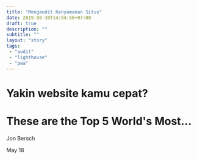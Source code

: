 ```yaml
---
title: "Mengaudit Kenyamanan Situs"
date: 2019-08-30T14:54:56+07:00
draft: true
description: ""
subtitle: ""
layout: "story"
tags:
 - "audit"
 - "lighthouse"
 - "pwa"
---
```

<amp-story-page id="cover">
  <amp-story-grid-layer template="fill">
    <amp-img src="assets/pwa-lighthouse.png"
        width="720" height="1280"
        layout="responsive">
    </amp-img>
  </amp-story-grid-layer>
  <amp-story-grid-layer template="vertical">
    <h1>Yakin website kamu cepat?</h1>
  </amp-story-grid-layer>
</amp-story-page>
<amp-story-page id="why">
  <amp-story-grid-layer template="vertical">
    <h1>These are the Top 5 World's Most...</h1>
    <p>Jon Bersch</p>
    <p>May 18</p>
  </amp-story-grid-layer>
</amp-story-page>